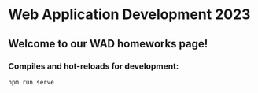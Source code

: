 # Web Application Development 2023

## Welcome to our WAD homeworks page!

### Compiles and hot-reloads for development:

```
npm run serve
```
